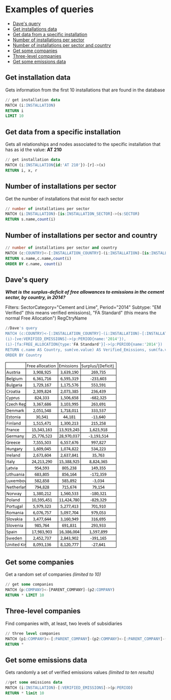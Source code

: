 # Examples of queries

* [Dave's query](#daves-query)
* [Get installations data](#get-installation-data)
* [Get data from a specific installation](#get-data-from-a-specific-installation)
* [Number of installations per sector](#number-of-installations-per-sector)
* [Number of installations per sector and country](#number-of-installations-per-sector-and-country)
* [Get some companies](#get-some-companies)
* [Three-level companies](#three-level-companies)
* [Get some emissions data](#get-some-emissions-data)


## Get installation data

Gets information from the first 10 installations that are found in the database

``` sql
// get installation data
MATCH (i:INSTALLATION)
RETURN i
LIMIT 10
```

## Get data from a specific installation

Gets all relationships and nodes associated to the specific installation that has as id the value: **AT 210**

``` sql
// get installation data
MATCH (i:INSTALLATION{id:'AT 210'})-[r]->(x)
RETURN i, x, r
```

## Number of installations per sector

Get the number of installations that exist for each sector

``` sql
// number of installations per sector
MATCH (i:INSTALLATION)-[is:INSTALLATION_SECTOR]->(s:SECTOR)
RETURN s.name,count(i)
```

## Number of installations per sector and country

``` sql
// number of installations per sector and country
MATCH (c:COUNTRY)<-[:INSTALLATION_COUNTRY]-(i:INSTALLATION)-[is:INSTALLATION_SECTOR]->(s:SECTOR)
RETURN s.name,c.name,count(i)
ORDER BY c.name, count(i)
```

## Dave's query

_**What is the surplus-deficit of free allowances to emissions in the cement sector, by country, in 2014?**_

Filters: SectorCategory="Cement and Lime", Period="2014"
Subtype: "EM Verified" (this means verified emissions), "FA Standard" (this means the normal Free Allocation")
RegCtryName

``` sql
//Dave's query
MATCH (c:COUNTRY)<-[:INSTALLATION_COUNTRY]-(i:INSTALLATION)-[:INSTALLATION_SECTOR]->(s:SECTOR{name:'Cement and Lime'}),
(i)-[ve:VERIFIED_EMISSIONS]->(p:PERIOD{name:'2014'}),
(i)-[fa:FREE_ALLOCATION{type:'FA Standard'}]->(p:PERIOD{name:'2014'})
RETURN c.name AS Country, sum(ve.value) AS Verified_Emissions, sum(fa.value) AS Free_Allocations, sum(ve.value) - sum(fa.value) AS Surplus_Deficit
ORDER BY Country
```

![Dave's query result](/docs/images/daves_query_output.png)

## Get some companies

Get a random set of companies _(limited to 10)_

``` sql
// get some companies
MATCH (p:COMPANY)<-[PARENT_COMPANY]-(p2:COMPANY)
RETURN * LIMIT 10
```

## Three-level companies

Find companies with, at least, two levels of subsidiaries

``` sql
// three level companies
MATCH (p1:COMPANY)<-[:PARENT_COMPANY]-(p2:COMPANY)<-[:PARENT_COMPANY]-(p3:COMPANY)
RETURN *
```

## Get some emissions data

Gets randomly a set of verified emissions values  _(limited to ten results)_

``` sql
//get some emissions data
MATCH (i:INSTALLATION)-[:VERIFIED_EMISSIONS]->(p:PERIOD)
RETURN * limit 10
```
